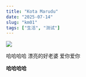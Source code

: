```yaml
---
title: "Kota Marudu"
date: "2025-07-14"
slug: "km01"
tags: ["生活", "测试"]
---
```

![](https://prod-files-secure.s3.us-west-2.amazonaws.com/112d0858-5090-4d34-a606-b75eb8d65fd2/c7b45876-473c-4fb6-85d3-cb84a84bfc51/1000201235.jpg?X-Amz-Algorithm=AWS4-HMAC-SHA256&X-Amz-Content-Sha256=UNSIGNED-PAYLOAD&X-Amz-Credential=ASIAZI2LB466TNM7USRV%2F20250724%2Fus-west-2%2Fs3%2Faws4_request&X-Amz-Date=20250724T191036Z&X-Amz-Expires=3600&X-Amz-Security-Token=IQoJb3JpZ2luX2VjEAsaCXVzLXdlc3QtMiJHMEUCIAIOeerDr4uEo0w1ZeGUa626gG87MkMvxqeSFRVZTvpsAiEA%2FiGMhsR7kRr0RbdK22athMmQjSBurgNkGE%2BgRoCTKlsq%2FwMINBAAGgw2Mzc0MjMxODM4MDUiDO%2FZb3bI%2BsRbZOP%2FYyrcAzXLHZYWHshMFEnVrCPbkHWXtRnSemPLJAKEISs%2BvHubZMGhdjEsApiQXKbZKD4qOP3SHEJfawqfKY3TuSksTBtTYjAIRxNV1icxAPqeDLiFPuwJStmX0Bt%2B66esah51pG0OoJ8cjvF9SB90h2iEO1ZEMyNQCosAsklMRURX7pyhFVDK2vuV3ixaf%2Fmf8S0BpQCc0dtVgJ%2BSx7JkSoa%2BYY54HLGlp6FtXu74STocRV8fpe%2B2b%2BPT9pWoN5dcdpve%2F%2FYc2IH6wo10YyRMR7kgSo22Wd95TS1NtyXbcWX%2FJSQQvvZ3dSRi8%2BGDaLK9MZOzLtmKEBLz%2BlZ3fELvElBsm6Ojtqjd%2FnXaccGiV0N2m%2FhXJQ6G24zYODAF%2Fbc8UA7KOCI3ruexj5NwpUMv6aPzCpsRohR7rQ2NAgFOo2%2F52ngI8PPcUSJ1ZOjRcSy50dG%2FY5Edc0nmtZp5Qb3fDWmurOciuA6XuTRGs8bRdn2WGf%2BR4RjT25MCmtjh0oPYCFQtRdwvTkUS5cZE23JEoHlnrhmGoiQuvtqoYLu8dt0JiIIJKIQt4XX3D28zLFPH6TGbexji2YkcJeM9FJpZFT49PruKSnLNGYb%2Bs92eySrJJyezuVeogQAG5wTNBRhnMKn2icQGOqUB70PtmEjnATYsyLAEKcD0HQPjkEC6Hc%2FihYdUGJx%2Bxjl3qICpTpAwrtrAEgx%2BX0g7X4XmyUb2PazW4QRuipLaFODwuX8MT5nyVkkbDZ14zyQMgBJPbyYvKqPwyUJUrwIn%2BP4vDtc%2B3gNitD1MqAg7YqDMBQtPlgcEM21tuMHteF%2Fx%2BMq7hjKKICJTAwhvJ5E09jU%2FzpkpWLwddIfGVHCYaUA8tXqV&X-Amz-Signature=1b07d7d9b751df79ed62602bbdd19a6b30d32689d165741368f89ee7486bc581&X-Amz-SignedHeaders=host&x-amz-checksum-mode=ENABLED&x-id=GetObject)


哈哈哈哈  漂亮的好老婆  爱你爱你


**哈哈哈哈**

